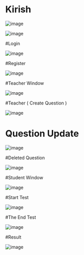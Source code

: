 # Kirish

![image](https://github.com/SamandarYigitaliyev/Assistant/assets/121451433/ec3abd02-f0c6-4743-9b64-755932553907)

![image](https://github.com/SamandarYigitaliyev/Assistant/assets/121451433/d411f2d1-f851-4d32-b312-a958b95d166e)

#Login 

![image](https://github.com/SamandarYigitaliyev/Assistant/assets/121451433/a68e572c-f6a5-4cc0-8292-3d10d2fb9b7e)

#Register

![image](https://github.com/SamandarYigitaliyev/Assistant/assets/121451433/d80d8e8a-642d-428d-8a40-5737d750d820)

#Teacher Window

![image](https://github.com/SamandarYigitaliyev/Assistant/assets/121451433/a893378d-7275-4898-adcb-55ac369fe444)

#Teacher ( Create Question )

![image](https://github.com/SamandarYigitaliyev/Assistant/assets/121451433/00de357c-22cc-4e49-9ee9-f23488821f23)

# Question Update 

![image](https://github.com/SamandarYigitaliyev/Assistant/assets/121451433/121bac50-50b8-479a-a4f4-a08c65811e23)

#Deleted Question 

![image](https://github.com/SamandarYigitaliyev/Assistant/assets/121451433/f9d52532-fd05-468a-9fee-f81a010f5e7e)

#Student Window

![image](https://github.com/SamandarYigitaliyev/Assistant/assets/121451433/d4b985c9-b738-499f-95d3-573106eafbb3)

#Start Test 

![image](https://github.com/SamandarYigitaliyev/Assistant/assets/121451433/62b43e87-f921-44d6-869f-21606048aaa3)

#The End Test 

![image](https://github.com/SamandarYigitaliyev/Assistant/assets/121451433/3dda29f8-0f06-4316-8651-e29bac26400c)

#Result

![image](https://github.com/SamandarYigitaliyev/Assistant/assets/121451433/598a0479-f4b2-40d4-8f30-493aad6ba99d)












